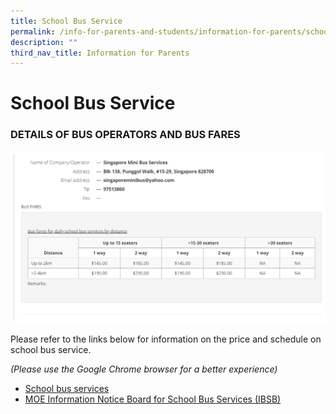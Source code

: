 ```yaml
---
title: School Bus Service
permalink: /info-for-parents-and-students/information-for-parents/school-bus-service/
description: ""
third_nav_title: Information for Parents
---
```

# **School Bus Service**

###  DETAILS OF BUS OPERATORS AND BUS FARES

![Rates for school bus](/images/school-bus-2023.png)

Please refer to the links below for information on the price and schedule on school bus service.

_(Please use the Google Chrome browser for a better experience)_  

* [School bus services](https://www.moe.gov.sg/school-bus-services)  
* [MOE Information Notice Board for School Bus Services (IBSB)](https://schadmsvc.moe.gov.sg/moeibsb/IbsbSchoolBusServices.aspx)